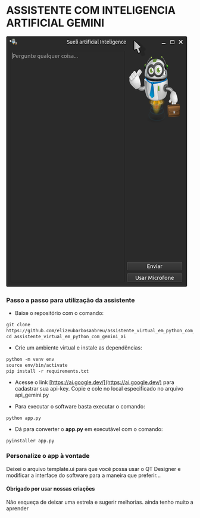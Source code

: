 # ASSISTENTE COM INTELIGENCIA ARTIFICIAL GEMINI

![image captura de tela](assets/image.png)


### Passo a passo para utilização da assistente

- Baixe o repositório com o comando: 

~~~ 
git clone https://github.com/elizeubarbosaabreu/assistente_virtual_em_python_com_gemini_ai.git
cd assistente_virtual_em_python_com_gemini_ai
~~~

- Crie um ambiente virtual e instale as dependências:

~~~
python -m venv env
source env/bin/activate
pip install -r requirements.txt
~~~

- Acesse o link [https://ai.google.dev/](https://ai.google.dev/) para cadastrar sua api-key. Copie e cole no local especificado no arquivo api_gemini.py

- Para executar o software basta executar o comando:

~~~
python app.py
~~~

- Dá para converter o **app.py** em executável com o comando:

~~~ 
pyinstaller app.py
~~~

### Personalize o app à vontade

Deixei o arquivo template.ui para que você possa usar o QT Designer e modificar a interface do software para a maneira que preferir...

#### Obrigado por usar nossas criações

Não esqueça de deixar uma estrela e sugerir melhorias. ainda tenho muito a aprender

